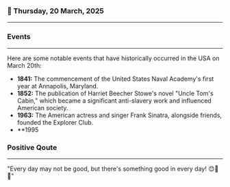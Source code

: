 ### 📅 Thursday, 20 March, 2025
------
### Events
------
Here are some notable events that have historically occurred in the USA on March 20th:

- **1841:** The commencement of the United States Naval Academy's first year at Annapolis, Maryland.
- **1852:** The publication of Harriet Beecher Stowe's novel "Uncle Tom's Cabin," which became a significant anti-slavery work and influenced American society.
- **1963:** The American actress and singer Frank Sinatra, alongside friends, founded the Explorer Club.
- **1995
### Positive Qoute
------
"Every day may not be good, but there's something good in every day! 😊🌟✨"
